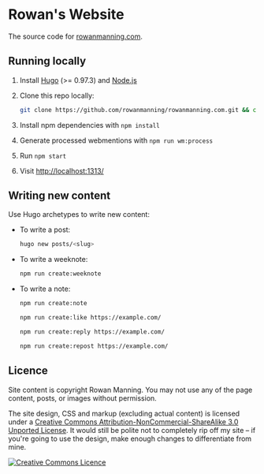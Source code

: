 
# Rowan's Website

The source code for [rowanmanning.com](https://rowanmanning.com/).


## Running locally

  1. Install [Hugo](https://gohugo.io/) (>= 0.97.3) and [Node.js](https://nodejs.org/)

  2. Clone this repo locally:

     ```bash
     git clone https://github.com/rowanmanning/rowanmanning.com.git && cd rowanmanning.com
     ```

  3. Install npm dependencies with `npm install`

  4. Generate processed webmentions with `npm run wm:process`

  5. Run `npm start`

  6. Visit [http://localhost:1313/](http://localhost:1313/)


## Writing new content

Use Hugo archetypes to write new content:

  * To write a post:

    ```bash
    hugo new posts/<slug>
    ```

  * To write a weeknote:

    ```bash
    npm run create:weeknote
    ```

  * To write a note:

    ```bash
    npm run create:note
    ```

    ```bash
    npm run create:like https://example.com/
    ```

    ```bash
    npm run create:reply https://example.com/
    ```

    ```bash
    npm run create:repost https://example.com/
    ```


## Licence

Site content is copyright Rowan Manning. You may not use any of the page content, posts, or images without permission.

The site design, CSS and markup (excluding actual content) is licensed under a [Creative Commons Attribution-NonCommercial-ShareAlike 3.0 Unported License](http://creativecommons.org/licenses/by-nc-sa/3.0/deed.en_GB). It would still be polite not to completely rip off my site – if you're going to use the design, make enough changes to differentiate from mine.

[![Creative Commons Licence](http://i.creativecommons.org/l/by-nc-sa/3.0/88x31.png)](http://creativecommons.org/licenses/by-nc-sa/3.0/deed.en_GB)
